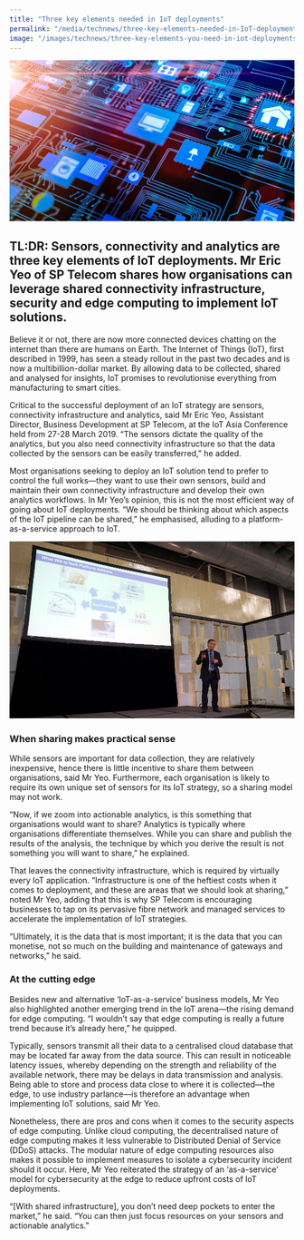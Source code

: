 ```yaml
---
title: "Three key elements needed in IoT deployments"
permalink: "/media/technews/three-key-elements-needed-in-IoT-deployments"
image: "/images/technews/three-key-elements-you-need-in-iot-deployments-part1.png"
---
```


![Three key elements needed in IoT deployments](/images/technews/three-key-elements-you-need-in-iot-deployments-part1.png)

TL:DR: Sensors, connectivity and analytics are three key elements of IoT deployments. Mr Eric Yeo of SP Telecom shares how organisations can leverage shared connectivity infrastructure, security and edge computing to implement IoT solutions. 
---
 
Believe it or not, there are now more connected devices chatting on the internet than there are humans on Earth. The Internet of Things (IoT), first described in 1999, has seen a steady rollout in the past two decades and is now a multibillion-dollar market. By allowing data to be collected, shared and analysed for insights, IoT promises to revolutionise everything from manufacturing to smart cities.

Critical to the successful deployment of an IoT strategy are sensors, connectivity infrastructure and analytics, said Mr Eric Yeo, Assistant Director, Business Development at SP Telecom, at the IoT Asia Conference held from 27-28 March 2019. “The sensors dictate the quality of the analytics, but you also need connectivity infrastructure so that the data collected by the sensors can be easily transferred,” he added.

Most organisations seeking to deploy an IoT solution tend to prefer to control the full works—they want to use their own sensors, build and maintain their own connectivity infrastructure and develop their own analytics workflows. In Mr Yeo’s opinion, this is not the most efficient way of going about IoT deployments. “We should be thinking about which aspects of the IoT pipeline can be shared,” he emphasised, alluding to a platform-as-a-service approach to IoT.

![Three key elements needed in IoT deployments](/images/technews/three-key-elements-you-need-in-iot-deployments-part2.png)

### **When sharing makes practical sense**

While sensors are important for data collection, they are relatively inexpensive, hence there is little incentive to share them between organisations, said Mr Yeo. Furthermore, each organisation is likely to require its own unique set of sensors for its IoT strategy, so a sharing model may not work.

“Now, if we zoom into actionable analytics, is this something that organisations would want to share? Analytics is typically where organisations differentiate themselves. While you can share and publish the results of the analysis, the technique by which you derive the result is not something you will want to share,” he explained.

That leaves the connectivity infrastructure, which is required by virtually every IoT application. “Infrastructure is one of the heftiest costs when it comes to deployment, and these are areas that we should look at sharing,” noted Mr Yeo, adding that this is why SP Telecom is encouraging businesses to tap on its pervasive fibre network and managed services to accelerate the implementation of IoT strategies.

“Ultimately, it is the data that is most important; it is the data that you can monetise, not so much on the building and maintenance of gateways and networks,” he said.

### **At the cutting edge**

Besides new and alternative ‘IoT-as-a-service’ business models, Mr Yeo also highlighted another emerging trend in the IoT arena—the rising demand for edge computing. “I wouldn’t say that edge computing is really a future trend because it’s already here,” he quipped.

Typically, sensors transmit all their data to a centralised cloud database that may be located far away from the data source. This can result in noticeable latency issues, whereby depending on the strength and reliability of the available network, there may be delays in data transmission and analysis. Being able to store and process data close to where it is collected—the edge, to use industry parlance—is therefore an advantage when implementing IoT solutions, said Mr Yeo.

Nonetheless, there are pros and cons when it comes to the security aspects of edge computing. Unlike cloud computing, the decentralised nature of edge computing makes it less vulnerable to Distributed Denial of Service (DDoS) attacks. The modular nature of edge computing resources also makes it possible to implement measures to isolate a cybersecurity incident should it occur. Here, Mr Yeo reiterated the strategy of an ‘as-a-service’ model for cybersecurity at the edge to reduce upfront costs of IoT deployments.

“[With shared infrastructure], you don’t need deep pockets to enter the market,” he said. “You can then just focus resources on your sensors and actionable analytics.”
